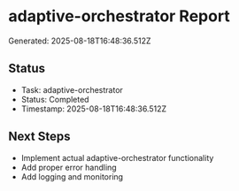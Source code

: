 # adaptive-orchestrator Report

Generated: 2025-08-18T16:48:36.512Z

## Status
- Task: adaptive-orchestrator
- Status: Completed
- Timestamp: 2025-08-18T16:48:36.512Z

## Next Steps
- Implement actual adaptive-orchestrator functionality
- Add proper error handling
- Add logging and monitoring
